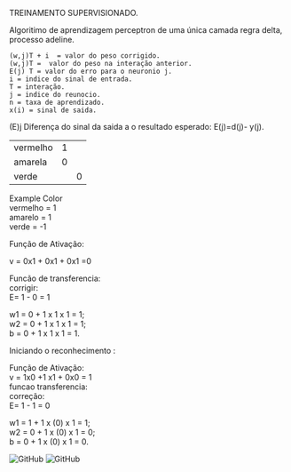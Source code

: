 TREINAMENTO SUPERVISIONADO.

Algoritimo de aprendizagem perceptron de uma única camada regra delta, processo adeline.
```
(w,j)T + i  = valor do peso corrigido.
(w,j)T =  valor do peso na interação anterior.
E(j) T = valor do erro para o neuronio j.
i = indice do sinal de entrada.
T = interação.
j = indice do reunocio.
n = taxa de aprendizado.
x(i) = sinal de saida.
```


(E)j Diferença do sinal da saida a o resultado esperado:
E(j)=d(j)- y(j).







|                   |        |            |
| ----------------- | -------|----------- |
| vermelho          |    1   |            |
| amarela           |    0   |            |
| verde             |        |     0      |






Example Color    
vermelho = 1   
amarelo = 1   
verde = -1

Função de Ativação:     

v = 0x1 + 0x1 + 0x1 =0

Funcão de transferencia:    
corrigir:   
E= 1 - 0 = 1

w1 = 0 + 1 x 1 x 1 = 1;   
w2 = 0 + 1 x 1 x 1 = 1;   
b  = 0 + 1 x 1 x 1 = 1.

Iniciando o reconhecimento :

Função de Ativação:    
v = 1x0 +1 x1 + 0x0 = 1    
funcao transferencia:    
correção:     
E= 1 - 1 = 0

w1 = 1 + 1 x (0) x 1 = 1;   
w2 = 0 + 1 x (0) x 1 = 0;   
b = 0 + 1 x (0) x 1 = 0.


![GitHub](https://img.shields.io/badge/python-3.9-blue) ![GitHub](https://img.shields.io/badge/licence-GPL%203.0-GREE)
